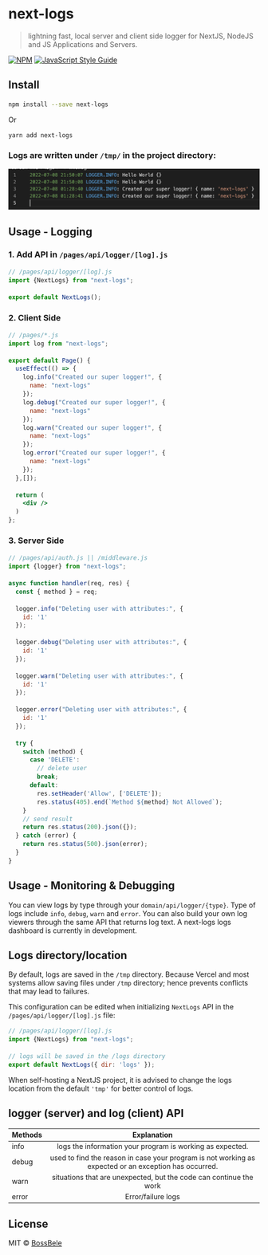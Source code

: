 # next-logs

> lightning fast, local server and client side logger for NextJS, NodeJS and JS Applications and Servers.

[![NPM](https://img.shields.io/npm/v/next-logs.svg)](https://www.npmjs.com/package/next-logs) [![JavaScript Style Guide](https://img.shields.io/badge/code_style-standard-brightgreen.svg)](https://standardjs.com)

## Install

```bash
npm install --save next-logs
```

Or

```bash
yarn add next-logs
```

### Logs are written under `/tmp/` in the project directory:

![Logs Screenshot](/Screenshot.png)

## Usage - Logging

### 1. Add API in `/pages/api/logger/[log].js`
```jsx
// /pages/api/logger/[log].js
import {NextLogs} from "next-logs";

export default NextLogs();
```

### 2. Client Side
```jsx
// /pages/*.js
import log from "next-logs";

export default Page() {
  useEffect(() => {
    log.info("Created our super logger!", {
      name: "next-logs"
    });
    log.debug("Created our super logger!", {
      name: "next-logs"
    });
    log.warn("Created our super logger!", {
      name: "next-logs"
    });
    log.error("Created our super logger!", {
      name: "next-logs"
    });
  },[]);

  return (
    <div />
  )
};
```

### 3. Server Side
```jsx
// /pages/api/auth.js || /middleware.js
import {logger} from "next-logs";

async function handler(req, res) {
  const { method } = req;

  logger.info("Deleting user with attributes:", {
    id: '1'
  });

  logger.debug("Deleting user with attributes:", {
    id: '1'
  });

  logger.warn("Deleting user with attributes:", {
    id: '1'
  });

  logger.error("Deleting user with attributes:", {
    id: '1'
  });

  try {
    switch (method) {
      case 'DELETE':
        // delete user
        break;
      default:
        res.setHeader('Allow', ['DELETE']);
        res.status(405).end(`Method ${method} Not Allowed`);
    }
    // send result
    return res.status(200).json({});
  } catch (error) {
    return res.status(500).json(error);
  }
}
```

## Usage - Monitoring & Debugging
You can view logs by type through your `domain/api/logger/{type}`. Type of logs include `info`, `debug`, `warn` and `error`.
You can also build your own log viewers through the same API that returns log text. A next-logs logs dashboard is currently in development.

## Logs directory/location
By default, logs are saved in the `/tmp` directory. Because Vercel and most systems allow saving files under `/tmp` directory; hence prevents conflicts that may lead to failures.

This configuration can be edited when initializing `NextLogs` API in the `/pages/api/logger/[log].js` file:
```jsx
// /pages/api/logger/[log].js
import {NextLogs} from "next-logs";

// logs will be saved in the /logs directory
export default NextLogs({ dir: 'logs' });
```
When self-hosting a NextJS project, it is advised to change the logs location from the default `'tmp'` for better control of logs.

## logger (server) and log (client) API

| Methods            |                  Explanation                                                                          |
| ------------------ | :---------------------------------------------------------------------------------------------------: |
| info               |                     logs the information your program is working as expected.                         |
| debug              | used to find the reason in case your program is not working as expected or an exception has occurred. |
| warn               |                   situations that are unexpected, but the code can continue the work                  |
| error              |                                           Error/failure logs                                          |

## License

MIT © [BossBele](https://github.com/BossBele)

